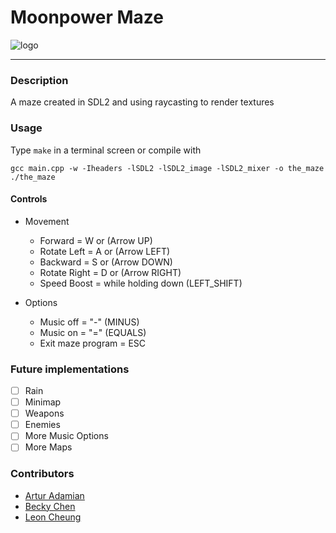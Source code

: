 # Moonpower Maze

![logo](https://github.com/bchen528/cg_maze/blob/master/screenshots/moonpowermaze.png)

---

### Description
A maze created in SDL2 and using raycasting to render textures

### Usage
Type `make` in a terminal screen or compile with
```
gcc main.cpp -w -Iheaders -lSDL2 -lSDL2_image -lSDL2_mixer -o the_maze
./the_maze
```

#### Controls

* Movement
    * Forward      = W or (Arrow UP)
    * Rotate Left  = A or (Arrow LEFT)
    * Backward     = S or (Arrow DOWN)
    * Rotate Right = D or (Arrow RIGHT)
    * Speed Boost  = while holding down (LEFT_SHIFT)

* Options
    * Music off = "-" (MINUS)
    * Music on  = "=" (EQUALS)
    * Exit maze program   = ESC

### Future implementations
- [ ] Rain
- [ ] Minimap
- [ ] Weapons
- [ ] Enemies
- [ ] More Music Options
- [ ] More Maps

### Contributors
* [Artur Adamian](https://github.com/arturadamian)
* [Becky Chen](https://github.com/bchen528)
* [Leon Cheung](https://github.com/hiddenjem245)
